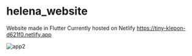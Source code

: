 # helena_website

Website made in Flutter
Currently hosted on Netlify
https://tiny-klepon-d621f0.netlify.app


![app2](https://user-images.githubusercontent.com/57459616/208947911-737a45ff-9d13-4b8d-8e23-330aeb3d2162.png)
